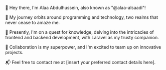 👋 Hey there, I'm Alaa Abdulhussein, also known as "@alaa-alsaadi"!

🚀 My journey orbits around programming and technology, two realms that never cease to amaze me.

🌱 Presently, I'm on a quest for knowledge, delving into the intricacies of frontend and backend development, with Laravel as my trusty companion.

🤝 Collaboration is my superpower, and I'm excited to team up on innovative projects.

📬 Feel free to contact me at [insert your preferred contact details here].


<!---
alaa-alsaadi/alaa-alsaadi is a ✨ special ✨ repository because its `README.md` (this file) appears on your GitHub profile.
You can click the Preview link to take a look at your changes.
--->
